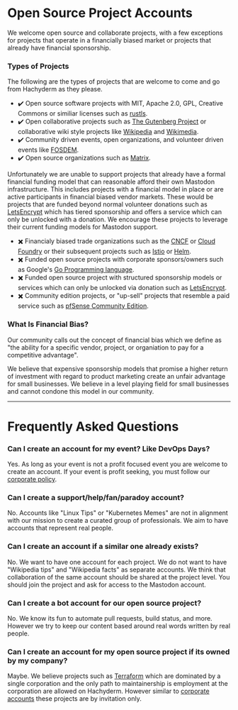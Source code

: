 # Open Source Project Accounts

We welcome open source and collaborate projects, with a few exceptions for projects that operate in a financially biased market or projects that already have financial sponsorship.

### Types of Projects

The following are the types of projects that are welcome to come and go from Hachyderm as they please.


 - :heavy_check_mark: Open source software projects with MIT, Apache 2.0, GPL, Creative Commons or similiar licenses such as [rustls](https://github.com/rustls/rustls).
 - :heavy_check_mark: Open collaborative projects such as [The Gutenberg Project](https://www.gutenberg.org/) or collaborative wiki style projects like [Wikipedia](https://wikipedia.org) and [Wikimedia](https://wikimedia.org). 
 - :heavy_check_mark: Community driven events, open organizations, and volunteer driven events like [FOSDEM](https://fosdem.org/).
 - :heavy_check_mark: Open source organizations such as [Matrix](https://matrix.org).
 

Unfortunately we are unable to support projects that already have a formal financial funding model that can reasonable afford their own Mastodon infrastructure. This includes projects with a financial model in place or are active participants in financial biased vendor markets. These would be projects that are funded beyond normal volunteer donations such as [LetsEncrypt](https://letsencrypt.org/sponsors/) which has tiered sponsorship and offers a service which can only be unlocked with a donation. We encourage these projects to leverage their current funding models for Mastodon support.

 - :heavy_multiplication_x: Financialy biased trade organizations such as the [CNCF](https://www.cncf.io/about/join/) or [Cloud Foundry](https://www.cloudfoundry.org/membership/) or their subsequent projects such as [Istio](https://www.cncf.io/projects/istio/) or [Helm](https://www.cncf.io/projects/helm/).
 - :heavy_multiplication_x: Funded open source projects with corporate sponsors/owners such as Google's [Go Programming language](https://go.dev/).
 - :heavy_multiplication_x: Funded open source project with structured sponsorship models or services which can only be unlocked via donation such as [LetsEncrypt](https://letsencrypt.org/sponsors/).
 - :heavy_multiplication_x: Community edition projects, or "up-sell" projects that resemble a paid service such as [pfSense Community Edition](https://www.pfsense.org/download/).


### What Is Financial Bias?

Our community calls out the concept of financial bias which we define as "the ability for a specific vendor, project, or organiation to pay for a competitive advantage". 

We believe that expensive sponsorship models that promise a higher return of investment with regard to product marketing create an unfair advantage for small businesses. We believe in a level playing field for small businesses and cannot condone this model in our community.

--- 

# Frequently Asked Questions

### Can I create an account for my event? Like DevOps Days?

Yes. As long as your event is not a profit focused event you are welcome to create an account. If your event is profit seeking, you must follow our [corporate policy](https://github.com/hachyderm/community/blob/main/corporate-accounts.md).

### Can I create a support/help/fan/paradoy account?

No. Accounts like "Linux Tips" or "Kubernetes Memes" are not in alignment with our mission to create a curated group of professionals. We aim to have accounts that represent real people.

### Can I create an account if a similar one already exists?

No. We want to have one account for each project. We do not want to have "Wikipedia tips" and "Wikipedia facts" as separate accounts. We think that collaboration of the same account should be shared at the project level. You should join the project and ask for access to the Mastodon account.

### Can I create a bot account for our open source project? 

No. We know its fun to automate pull requests, build status, and more. However we try to keep our content based around real words written by real people.

### Can I create an account for my open source project if its owned by my company?

Maybe. We believe projects such as [Terraform](https://www.terraform.io/) which are dominated by a single corporation and the only path to maintainership is employment at the corporation are allowed on Hachyderm. However similar to [corporate accounts](https://github.com/hachyderm/community/blob/main/corporate-accounts.md) these projects are by invitation only.
